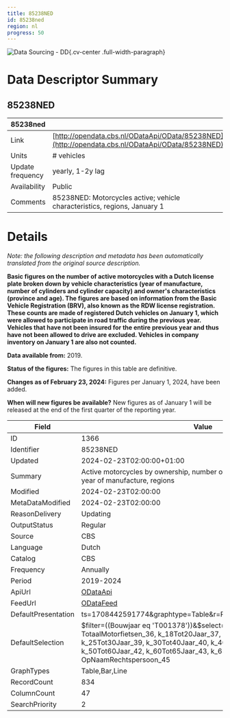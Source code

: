```yaml
---
title: 85238NED
id: 85238ned
region: nl
progress: 50
---
```


![Data Sourcing - DD](/images/data-sourcing-dd.jpg){.cv-center .full-width-paragraph}


# Data Descriptor Summary

## 85238NED

| 85238ned             |       |
| ---------------- | ------------------------------------------------------------- |
| Link             | [http://opendata.cbs.nl/ODataApi/OData/85238NED](http://opendata.cbs.nl/ODataApi/OData/85238NED)     |
| Units            | # vehicles     |
| Update frequency | yearly, 1-2y lag    |
| Availability     | Public |
| Comments         | 85238NED: Motorcycles active; vehicle characteristics, regions, January 1  |



# Details

*Note: the following description and metadata has been automatically translated from the original source description.*

**Basic figures on the number of active motorcycles with a Dutch license plate broken down by vehicle characteristics (year of manufacture, number of cylinders and cylinder capacity) and owner's characteristics (province and age). The figures are based on information from the Basic Vehicle Registration (BRV), also known as the RDW license registration. These counts are made of registered Dutch vehicles on January 1, which were allowed to participate in road traffic during the previous year. Vehicles that have not been insured for the entire previous year and thus have not been allowed to drive are excluded. Vehicles in company inventory on January 1 are also not counted.**

**Data available from:** 2019.

**Status of the figures:**
The figures in this table are definitive.

**Changes as of February 23, 2024:**
Figures per January 1, 2024, have been added.

**When will new figures be available?**
New figures as of January 1 will be released at the end of the first quarter of the reporting year.

| Field               | Value                                                                                     |
|---------------------|-------------------------------------------------------------------------------------------|
| ID                  | 1366                                                                                      |
| Identifier          | 85238NED                                                                                  |
| Updated             | 2024-02-23T02:00:00+01:00                                                                 |
| Summary             | Active motorcycles by ownership, number of cylinders, cylinder capacity year of manufacture, regions |
| Modified            | 2024-02-23T02:00:00                                                                       |
| MetaDataModified    | 2024-02-23T02:00:00                                                                       |
| ReasonDelivery      | Updating                                                                                  |
| OutputStatus        | Regular                                                                                   |
| Source              | CBS                                                                                       |
| Language            | Dutch                                                                                     |
| Catalog             | CBS                                                                                       |
| Frequency           | Annually                                                                                  |
| Period              | 2019-2024                                                                                 |
| ApiUrl              | [ODataApi](http://opendata.cbs.nl/ODataApi/OData/85238NED)                                |
| FeedUrl             | [ODataFeed](http://opendata.cbs.nl/ODataFeed/OData/85238NED)                              |
| DefaultPresentation | ts=1708442591774&graphtype=Table&r=Perioden&k=Topics&t=Bouwjaar                           |
| DefaultSelection    | $filter=((Bouwjaar eq 'T001378'))&$select=Bouwjaar, Perioden, TotaalMotorfietsen_36, k_18Tot20Jaar_37, k_20Tot25Jaar_38, k_25Tot30Jaar_39, k_30Tot40Jaar_40, k_40Tot50Jaar_41, k_50Tot60Jaar_42, k_60Tot65Jaar_43, k_65JaarEnOuder_44, OpNaamRechtspersoon_45 |
| GraphTypes          | Table,Bar,Line                                                                            |
| RecordCount         | 834                                                                                       |
| ColumnCount         | 47                                                                                        |
| SearchPriority      | 2                                                                                         |

